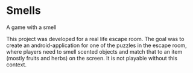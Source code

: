 # Smells
A game with a smell

This project was developed for a real life escape room. The goal was to create an android-application for one of the puzzles in the escape room, where players need to smell scented objects and match that to an item (mostly fruits and herbs) on the screen. It is not playable without this context.
